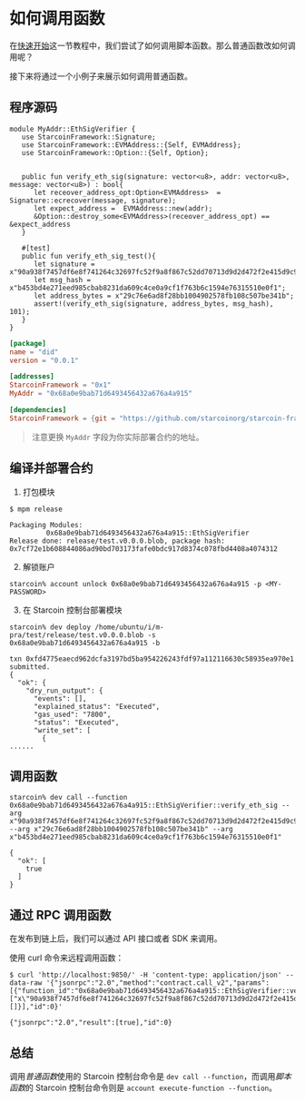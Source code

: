 # 如何调用函数

在[快速开始](./02-quick-start.md)这一节教程中，我们尝试了如何调用脚本函数。那么普通函数改如何调用呢？

接下来将通过一个小例子来展示如何调用普通函数。

## 程序源码

```move
module MyAddr::EthSigVerifier {
   use StarcoinFramework::Signature;
   use StarcoinFramework::EVMAddress::{Self, EVMAddress};
   use StarcoinFramework::Option::{Self, Option};


   public fun verify_eth_sig(signature: vector<u8>, addr: vector<u8>, message: vector<u8>) : bool{
      let receover_address_opt:Option<EVMAddress>  = Signature::ecrecover(message, signature);
      let expect_address =  EVMAddress::new(addr);
      &Option::destroy_some<EVMAddress>(receover_address_opt) == &expect_address
   }

   #[test]
   public fun verify_eth_sig_test(){
      let signature = x"90a938f7457df6e8f741264c32697fc52f9a8f867c52dd70713d9d2d472f2e415d9c94148991bbe1f4a1818d1dff09165782749c877f5cf1eff4ef126e55714d1c";
      let msg_hash = x"b453bd4e271eed985cbab8231da609c4ce0a9cf1f763b6c1594e76315510e0f1";
      let address_bytes = x"29c76e6ad8f28bb1004902578fb108c507be341b";
      assert!(verify_eth_sig(signature, address_bytes, msg_hash), 101);
   }
}
```

```toml title="test/Move.toml" {7}
[package]
name = "did"
version = "0.0.1"

[addresses]
StarcoinFramework = "0x1"
MyAddr = "0x68a0e9bab71d6493456432a676a4a915"

[dependencies]
StarcoinFramework = {git = "https://github.com/starcoinorg/starcoin-framework.git", rev="cf1deda180af40a8b3e26c0c7b548c4c290cd7e7"}
```

> 注意更换 `MyAddr` 字段为你实际部署合约的地址。

## 编译并部署合约

1. 打包模块

```shell
$ mpm release

Packaging Modules:
         0x68a0e9bab71d6493456432a676a4a915::EthSigVerifier
Release done: release/test.v0.0.0.blob, package hash: 0x7cf72e1b608844086ad90bd703173fafe0bdc917d8374c078fbd4408a4074312
```

2. 解锁账户

```shell
starcoin% account unlock 0x68a0e9bab71d6493456432a676a4a915 -p <MY-PASSWORD>
```

3. 在 Starcoin 控制台部署模块

```shell
starcoin% dev deploy /home/ubuntu/i/m-pra/test/release/test.v0.0.0.blob -s 0x68a0e9bab71d6493456432a676a4a915 -b

txn 0xfd4775eaecd962dcfa3197bd5ba954226243fdf97a112116630c58935ea970e1 submitted.
{
  "ok": {
    "dry_run_output": {
      "events": [],
      "explained_status": "Executed",
      "gas_used": "7800",
      "status": "Executed",
      "write_set": [
        {
......
```

## 调用函数

```shell
starcoin% dev call --function 0x68a0e9bab71d6493456432a676a4a915::EthSigVerifier::verify_eth_sig --arg x"90a938f7457df6e8f741264c32697fc52f9a8f867c52dd70713d9d2d472f2e415d9c94148991bbe1f4a1818d1dff09165782749c877f5cf1eff4ef126e55714d1c" --arg x"29c76e6ad8f28bb1004902578fb108c507be341b" --arg x"b453bd4e271eed985cbab8231da609c4ce0a9cf1f763b6c1594e76315510e0f1"

{
  "ok": [
    true
  ]
}
```

## 通过 RPC 调用函数

在发布到链上后，我们可以通过 API 接口或者 SDK 来调用。

使用 curl 命令来远程调用函数：

```shell
$ curl 'http://localhost:9850/' -H 'content-type: application/json' --data-raw '{"jsonrpc":"2.0","method":"contract.call_v2","params":[{"function_id":"0x68a0e9bab71d6493456432a676a4a915::EthSigVerifier::verify_eth_sig","args":["x\"90a938f7457df6e8f741264c32697fc52f9a8f867c52dd70713d9d2d472f2e415d9c94148991bbe1f4a1818d1dff09165782749c877f5cf1eff4ef126e55714d1c\"","x\"29c76e6ad8f28bb1004902578fb108c507be341b\"","x\"b453bd4e271eed985cbab8231da609c4ce0a9cf1f763b6c1594e76315510e0f1\""],"type_args":[]}],"id":0}'

{"jsonrpc":"2.0","result":[true],"id":0}
```

## 总结

调用*普通函数*使用的 Starcoin 控制台命令是 `dev call --function`，而调用*脚本函数*的 Starcoin 控制台命令则是 `account execute-function --function`。
